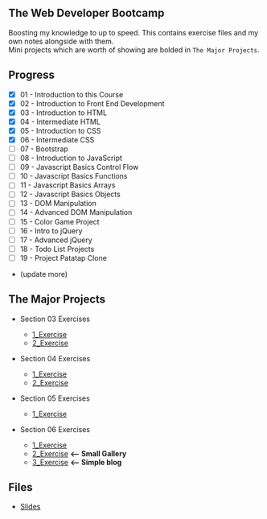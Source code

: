 ## The Web Developer Bootcamp

Boosting my knowledge to up to speed. This contains exercise files and my own notes alongside with them.<br/>
Mini projects which are worth of showing are bolded in `The Major Projects`.

## Progress

- [x] 01 - Introduction to this Course
- [x] 02 - Introduction to Front End Development
- [x] 03 - Introduction to HTML
- [x] 04 - Intermediate HTML
- [x] 05 - Introduction to CSS
- [x] 06 - Intermediate CSS
- [ ] 07 - Bootstrap
- [ ] 08 - Introduction to JavaScript
- [ ] 09 - Javascript Basics Control Flow
- [ ] 10 - Javascript Basics Functions
- [ ] 11 - Javascript Basics Arrays
- [ ] 12 - Javascript Basics Objects
- [ ] 13 - DOM Manipulation
- [ ] 14 - Advanced DOM Manipulation
- [ ] 15 - Color Game Project
- [ ] 16 - Intro to jQuery
- [ ] 17 - Advanced jQuery
- [ ] 18 - Todo List Projects
- [ ] 19 - Project Patatap Clone

- (update more)





## The Major Projects
* Section 03 Exercises
    * [1_Exercise](https://rawgit.com/developersCradle/MyProjects/master/WebDevBootcamp/Web%20Developer%20Bootcamp/03%20Introduction%20to%20HTML/1_Exercise.html)
    * [2_Exercise](https://rawgit.com/developersCradle/MyProjects/master/WebDevBootcamp/Web%20Developer%20Bootcamp/03%20Introduction%20to%20HTML/2_Exercise.html)
    
* Section 04 Exercises
    * [1_Exercise](https://cdn.rawgit.com/developersCradle/MyProjects/6f1162c0/WebDevBootcamp/Web%20Developer%20Bootcamp/04%20Intermediate%20HTML/Exercise_1.html)
    * [2_Exercise](https://cdn.rawgit.com/developersCradle/MyProjects/6f1162c0/WebDevBootcamp/Web%20Developer%20Bootcamp/04%20Intermediate%20HTML/Exercise_2.html)

* Section 05 Exercises
    * [1_Exercise](https://cdn.rawgit.com/developersCradle/MyProjects/c03b65ca/WebDevBootcamp/Web%20Developer%20Bootcamp/05%20Introduction%20to%20CSS/selectorsExercise.html)
* Section 06 Exercises
    * [1_Exercise](https://cdn.rawgit.com/developersCradle/MyProjects/a7c4e76a/WebDevBootcamp/Web%20Developer%20Bootcamp/06%20Intermediate%20CSS/board.html)
    * [2_Exercise](https://rawgit.com/developersCradle/MyProjects/master/WebDevBootcamp/Web%20Developer%20Bootcamp/06%20Intermediate%20CSS/photoGrid.html) **<-- Small Gallery**
    * [3_Exercise](https://rawgit.com/developersCradle/MyProjects/master/WebDevBootcamp/Web%20Developer%20Bootcamp/06%20Intermediate%20CSS/photoGrid.html) **<-- Simple blog**

    
## Files
*   [Slides](https://webdev.slides.com/coltsteele/)
